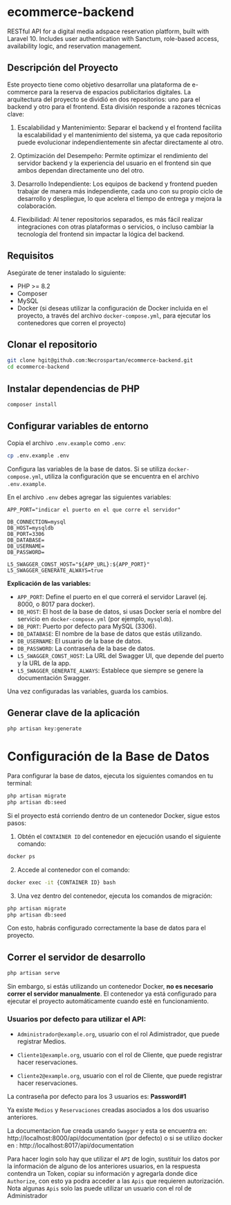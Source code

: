 # ecommerce-backend
RESTful API for a digital media adspace reservation platform, built with Laravel 10. Includes user authentication with Sanctum, role-based access, availability logic, and reservation management.

## Descripción del Proyecto

Este proyecto tiene como objetivo desarrollar una plataforma de e-commerce para la reserva de espacios publicitarios digitales. La arquitectura del proyecto se dividió en dos repositorios: uno para el backend y otro para el frontend. Esta división responde a razones técnicas clave:

1. Escalabilidad y Mantenimiento: Separar el backend y el frontend facilita la escalabilidad y el mantenimiento del sistema, ya que cada repositorio puede evolucionar independientemente sin afectar directamente al otro.

2.  Optimización del Desempeño: Permite optimizar el rendimiento del servidor backend y la experiencia del usuario en el frontend sin que ambos dependan directamente uno del otro.

3. Desarrollo Independiente: Los equipos de backend y frontend pueden trabajar de manera más independiente, cada uno con su propio ciclo de desarrollo y despliegue, lo que acelera el tiempo de entrega y mejora la colaboración.

4. Flexibilidad: Al tener repositorios separados, es más fácil realizar integraciones con otras plataformas o servicios, o incluso cambiar la tecnología del frontend sin impactar la lógica del backend.

## Requisitos

Asegúrate de tener instalado lo siguiente:

- PHP >= 8.2  
- Composer  
- MySQL
- Docker (si deseas utilizar la configuración de Docker incluida en el proyecto, a través del archivo `docker-compose.yml`, para ejecutar los contenedores que corren el proyecto)

## Clonar el repositorio

```bash
git clone hgit@github.com:Necrospartan/ecommerce-backend.git
cd ecommerce-backend
```

## Instalar dependencias de PHP

```bash
composer install
```

## Configurar variables de entorno

Copia el archivo `.env.example` como `.env`:

```bash
cp .env.example .env
```

Configura las variables de la base de datos. Si se utiliza `docker-compose.yml`, utiliza la configuración que se encuentra en el archivo `.env.example`.

En el archivo `.env` debes agregar las siguientes variables:

```dotenv
APP_PORT="indicar el puerto en el que corre el servidor"

DB_CONNECTION=mysql
DB_HOST=mysqldb
DB_PORT=3306
DB_DATABASE=
DB_USERNAME=
DB_PASSWORD=

L5_SWAGGER_CONST_HOST="${APP_URL}:${APP_PORT}"
L5_SWAGGER_GENERATE_ALWAYS=true
```

**Explicación de las variables:**
- `APP_PORT`: Define el puerto en el que correrá el servidor Laravel (ej. 8000, o 8017 para docker).
- `DB_HOST`: El host de la base de datos, si usas Docker sería el nombre del servicio en `docker-compose.yml` (por ejemplo, `mysqldb`).
- `DB_PORT`: Puerto por defecto para MySQL (3306).
- `DB_DATABASE`: El nombre de la base de datos que estás utilizando.
- `DB_USERNAME`: El usuario de la base de datos.
- `DB_PASSWORD`: La contraseña de la base de datos.
- `L5_SWAGGER_CONST_HOST`: La URL del Swagger UI, que depende del puerto y la URL de la app.
- `L5_SWAGGER_GENERATE_ALWAYS`: Establece que siempre se genere la documentación Swagger.

Una vez configuradas las variables, guarda los cambios.

## Generar clave de la aplicación

```bash
php artisan key:generate
```

# Configuración de la Base de Datos

Para configurar la base de datos, ejecuta los siguientes comandos en tu terminal:

```bash
php artisan migrate
php artisan db:seed
```

Si el proyecto está corriendo dentro de un contenedor Docker, sigue estos pasos:

1. Obtén el `CONTAINER ID` del contenedor en ejecución usando el siguiente comando:

```bash
docker ps
```

2. Accede al contenedor con el comando:

```bash
docker exec -it {CONTAINER ID} bash
```

3. Una vez dentro del contenedor, ejecuta los comandos de migración:

```bash
php artisan migrate
php artisan db:seed
```

Con esto, habrás configurado correctamente la base de datos para el proyecto.

## Correr el servidor de desarrollo

```bash
php artisan serve
```

Sin embargo, si estás utilizando un contenedor Docker, **no es necesario correr el servidor manualmente**. El contenedor ya está configurado para ejecutar el proyecto automáticamente cuando esté en funcionamiento.

### Usuarios por defecto para utilizar el API:

- `Administrador@example.org`, usuario con el rol Adimistrador, que puede registrar Medios.

- `Cliente1@example.org`, usuario con el rol de Cliente, que puede registrar hacer reservaciones.

- `Cliente2@example.org`, usuario con el rol de Cliente, que puede registrar hacer reservaciones.

La contraseña por defecto para los 3 usuarios es: **Password#1**

Ya existe `Medios` y `Reservaciones` creadas asociados a los dos usuariso anteriores.

La documentacion fue creada usando `Swagger` y esta se encuentra en: http://localhost:8000/api/documentation (por defecto) o si se utilizo docker en : http://localhost:8017/api/documentation 

Para hacer login solo hay que utilizar el `API` de login, sustituir los datos por la información de alguno de los anteriores usuarios, en la respuesta contendra un Token, copiar su información y agregarla donde dice `Authorize`, con esto ya podra acceder a las `Apis` que requieren autorización. Nota algunas `Apis` solo las puede utilizar un usuario con el rol de Administrador
